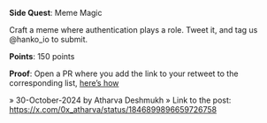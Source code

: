 **Side Quest**: Meme Magic

Craft a meme where authentication plays a role. Tweet it, and tag us @hanko_io to submit.

**Points**: 150 points

**Proof**: Open a PR where you add the link to your retweet to the corresponding list, [here’s how](https://www.notion.so/How-to-submit-a-non-code-contributions-via-GitHub-81166e8c948841d18209ac4c60280e60?pvs=4)

» 30-October-2024 by Atharva Deshmukh
» Link to the post: https://x.com/0x_atharva/status/1846899896659726758
